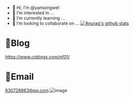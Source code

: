 - 👋 Hi, I’m @yansongwel
- 👀 I’m interested in ...
- 🌱 I’m currently learning ...
- 💞️ I’m looking to collaborate on ...
                [![Anurag's github stats](https://github-readme-stats.vercel.app/api?username=yansongwel)](https://github.com/anuraghazra/github-readme-stats)
                                   
# 🧣Blog
https://www.cnblogs.com/nf01/
# 📮Email
630726663@qq.com
![image](https://camo.githubusercontent.com/0744d894507f74fe0c359333a0289cf43846c77c4961110d17667ff36c183550/68747470733a2f2f747661312e73696e61696d672e636e2f6c617267652f3030386933736b4e6c793167726a78367677716b6b6733306f71303863776f6d2e676966)
<!---
yansongwel/yansongwel is a ✨ special ✨ repository because its `README.md` (this file) appears on your GitHub profile.
You can click the Preview link to take a look at your changes.
--->
